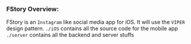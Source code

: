 ### FStory Overview:
FStory is an `Instagram` like social media app for iOS. It will use the `VIPER` design pattern.
`./iOS` contains all the source code for the mobile app
`./server` contains all the backend and server stuffs 